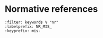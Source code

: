 # Normative references
```{bibliography}
:filter: keywords % "nr"
:labelprefix: NR_MIS_
:keyprefix: mis-
```